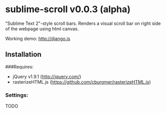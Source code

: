 sublime-scroll v0.0.3 (alpha)
====================

"Sublime Text 2"-style scroll bars. Renders a visual scroll bar on right side of the webpage using html canvas.

Working demo: http://django.is

## Installation

###Requires:

* jQuery v1.9.1 (http://jquery.com/)
* rasterizeHTML.js (https://github.com/cburgmer/rasterizeHTML.js)

### Settings:
TODO